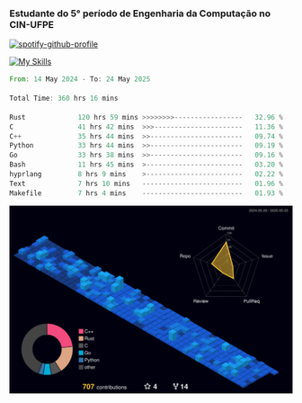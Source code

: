 
### Estudante do 5° período de Engenharia da Computação no CIN-UFPE

[![spotify-github-profile](https://spotify-github-profile.kittinanx.com/api/view?uid=21nggge2ld354asa4l3xoze2q&cover_image=true&theme=novatorem&show_offline=false&background_color=000000&interchange=true&bar_color=53b14f&bar_color_cover=true)](https://github.com/kittinan/spotify-github-profile)


[![My Skills](https://skillicons.dev/icons?i=c,cpp,rust,py,java,neovim&theme=dark)](https://skillicons.dev)

<!--START_SECTION:waka-->

```rust
From: 14 May 2024 - To: 24 May 2025

Total Time: 360 hrs 16 mins

Rust             120 hrs 59 mins >>>>>>>>-----------------   32.96 %
C                41 hrs 42 mins  >>>----------------------   11.36 %
C++              35 hrs 44 mins  >>-----------------------   09.74 %
Python           33 hrs 44 mins  >>-----------------------   09.19 %
Go               33 hrs 38 mins  >>-----------------------   09.16 %
Bash             11 hrs 45 mins  >------------------------   03.20 %
hyprlang         8 hrs 9 mins    >------------------------   02.22 %
Text             7 hrs 10 mins   -------------------------   01.96 %
Makefile         7 hrs 4 mins    -------------------------   01.93 %
```

<!--END_SECTION:waka-->

![](./profile-3d-contrib/profile-night-view.svg)
